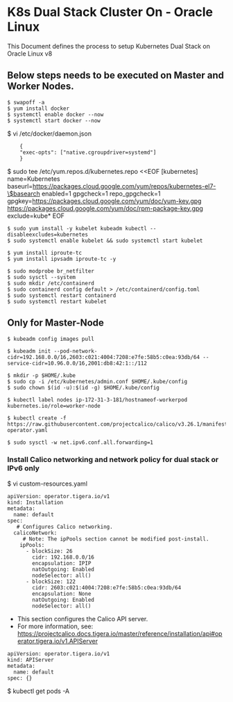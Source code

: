 # K8s Dual Stack Cluster On - Oracle Linux 

This Document defines the process to setup Kubernetes Dual Stack on Oracle Linux v8

## Below steps needs to be executed on Master and Worker Nodes. 

```
$ swapoff -a
$ yum install docker
$ systemctl enable docker --now
$ systemctl start docker --now

```
 
$ vi /etc/docker/daemon.json

```
    {
    "exec-opts": ["native.cgroupdriver=systemd"]
    }
```

$ sudo tee /etc/yum.repos.d/kubernetes.repo <<EOF
[kubernetes]
name=Kubernetes
baseurl=https://packages.cloud.google.com/yum/repos/kubernetes-el7-\$basearch
enabled=1
gpgcheck=1
repo_gpgcheck=1
gpgkey=https://packages.cloud.google.com/yum/doc/yum-key.gpg https://packages.cloud.google.com/yum/doc/rpm-package-key.gpg
exclude=kube*
EOF


```
$ sudo yum install -y kubelet kubeadm kubectl --disableexcludes=kubernetes
$ sudo systemctl enable kubelet && sudo systemctl start kubelet

$ yum install iproute-tc
$ yum install ipvsadm iproute-tc -y
 
$ sudo modprobe br_netfilter
$ sudo sysctl --system
$ sudo mkdir /etc/containerd
$ sudo containerd config default > /etc/containerd/config.toml
$ sudo systemctl restart containerd
$ sudo systemctl restart kubelet
```

## Only for Master-Node

```
$ kubeadm config images pull
 
$ kubeadm init --pod-network-cidr=192.168.0.0/16,2603:c021:4004:7208:e7fe:58b5:c0ea:93db/64 --service-cidr=10.96.0.0/16,2001:db8:42:1::/112
 
$ mkdir -p $HOME/.kube
$ sudo cp -i /etc/kubernetes/admin.conf $HOME/.kube/config
$ sudo chown $(id -u):$(id -g) $HOME/.kube/config

$ kubectl label nodes ip-172-31-3-181/hostnameof-workerpod kubernetes.io/role=worker-node

$ kubectl create -f https://raw.githubusercontent.com/projectcalico/calico/v3.26.1/manifests/tigera-operator.yaml

$ sudo sysctl -w net.ipv6.conf.all.forwarding=1
```
### Install Calico networking and network policy for dual stack or IPv6 only 

$ vi custom-resources.yaml

```
apiVersion: operator.tigera.io/v1
kind: Installation
metadata:
  name: default
spec:
   # Configures Calico networking.
  calicoNetwork:
     # Note: The ipPools section cannot be modified post-install.
    ipPools:
      - blockSize: 26
        cidr: 192.168.0.0/16
        encapsulation: IPIP
        natOutgoing: Enabled
        nodeSelector: all()
      - blockSize: 122
        cidr: 2603:c021:4004:7208:e7fe:58b5:c0ea:93db/64
        encapsulation: None
        natOutgoing: Enabled
        nodeSelector: all()
```
 
- This section configures the Calico API server.
- For more information, see: https://projectcalico.docs.tigera.io/master/reference/installation/api#operator.tigera.io/v1.APIServer

```
apiVersion: operator.tigera.io/v1
kind: APIServer
metadata:
  name: default
spec: {}
```
$ kubectl get pods -A 
